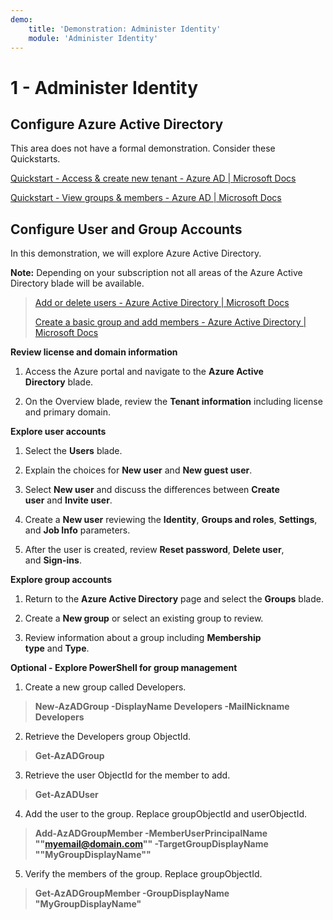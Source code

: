 ```yaml
---
demo:
    title: 'Demonstration: Administer Identity'
    module: 'Administer Identity'
---
```


# 1 - Administer Identity

## Configure Azure Active Directory

This area does not have a formal demonstration. Consider these
Quickstarts.

[Quickstart - Access & create new tenant - Azure AD \| Microsoft
Docs](https://docs.microsoft.com/azure/active-directory/fundamentals/active-directory-access-create-new-tenant)

[Quickstart - View groups & members - Azure AD \| Microsoft
Docs](https://docs.microsoft.com/azure/active-directory/fundamentals/active-directory-groups-view-azure-portal)

## Configure User and Group Accounts

In this demonstration, we will explore Azure Active Directory.

**Note:** Depending on your subscription not all areas of the Azure
Active Directory blade will be available.

> [Add or delete users - Azure Active Directory \| Microsoft
> Docs](https://docs.microsoft.com/azure/active-directory/fundamentals/add-users-azure-active-directory)
>
> [Create a basic group and add members - Azure Active Directory \|
> Microsoft
> Docs](https://docs.microsoft.com/azure/active-directory/fundamentals/active-directory-groups-create-azure-portal#create-a-basic-group-and-add-members)

**Review license and domain information**

1.  Access the Azure portal and navigate to the **Azure Active
    Directory** blade.

2.  On the Overview blade, review the **Tenant information** including
    license and primary domain.

**Explore user accounts**

1.  Select the **Users** blade.

2.  Explain the choices for **New user** and **New guest user**.

3.  Select **New user** and discuss the differences between **Create
    user** and **Invite user**.

4.  Create a **New user** reviewing the **Identity**, **Groups and
    roles**, **Settings**, and **Job Info** parameters.

5.  After the user is created, review **Reset password**, **Delete
    user**, and **Sign-ins**.

**Explore group accounts**

1.  Return to the **Azure Active Directory** page and select
    the **Groups** blade.

2.  Create a **New group** or select an existing group to review.

3.  Review information about a group including **Membership
    type** and **Type**.

**Optional - Explore PowerShell for group management**

1.  Create a new group called Developers.

> **New-AzADGroup -DisplayName Developers -MailNickname Developers**

2.  Retrieve the Developers group ObjectId.

> **Get-AzADGroup**

3.  Retrieve the user ObjectId for the member to add.

 > **Get-AzADUser**

4.  Add the user to the group. Replace groupObjectId and userObjectId.

> **Add-AzADGroupMember -MemberUserPrincipalName
> \"\"myemail@domain.com\"\" -TargetGroupDisplayName
> \"\"MyGroupDisplayName\"\"**

5.  Verify the members of the group. Replace groupObjectId.

> **Get-AzADGroupMember -GroupDisplayName \"MyGroupDisplayName\"**
